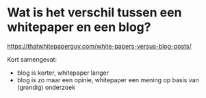 # Wat is het verschil tussen een whitepaper en een blog?

https://thatwhitepaperguy.com/white-papers-versus-blog-posts/

Kort samengevat:
* blog is korter, whitepaper langer
* blog is zo maar een opinie, whitepaper een mening op basis van (grondig) onderzoek
